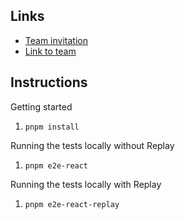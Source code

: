 ## Links

- [Team invitation](https://app.replay.io/team/invitation?code=477dc5d6-d592-4537-8ae5-3f0b632993c1)
- [Link to team](https://app.replay.io/team/dzo0ZGY3MDAwYi1lZjYzLTQyZjQtOWQwZC1hZDlmZWUzYjJlODI=/runs)

## Instructions

Getting started

1. `pnpm install`

Running the tests locally without Replay

1. `pnpm e2e-react`

Running the tests locally with Replay

1. `pnpm e2e-react-replay`
